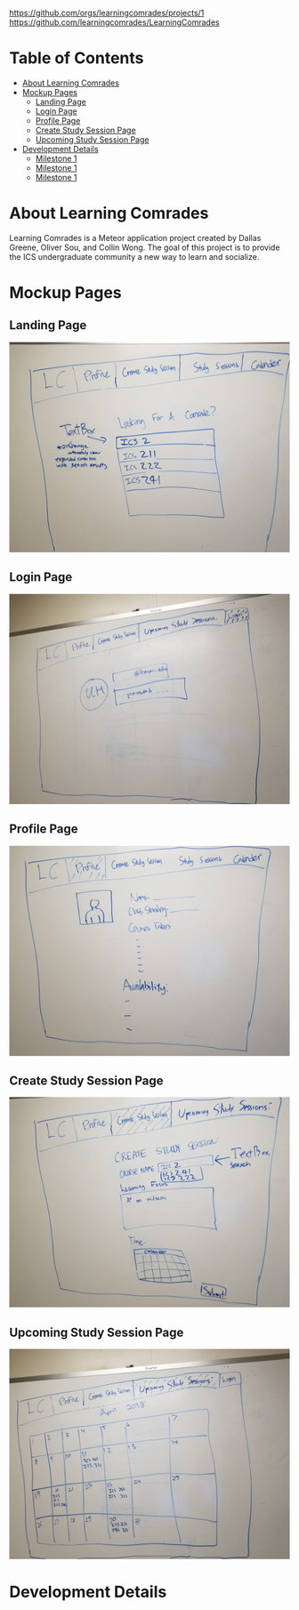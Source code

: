 https://github.com/orgs/learningcomrades/projects/1
https://github.com/learningcomrades/LearningComrades

# Table of Contents

* [About Learning Comrades](#about-learning-comrades)
* [Mockup Pages](#mockup-pages)
  * [Landing Page](#landing-page)
  * [Login Page](#login-page)
  * [Profile Page](#profile-page)
  * [Create Study Session Page](#create-study-session-page)
  * [Upcoming Study Session Page](#upcoming-study-session-page)
* [Development Details](#development-details)
  * [Milestone 1](#milestone-1)
  * [Milestone 1](#milestone-2)
  * [Milestone 1](#milestone-3)
  

# About Learning Comrades

Learning Comrades is a Meteor application project created by Dallas Greene, Oliver Sou, and Collin Wong. The goal of this project 
is to provide the ICS undergraduate community a new way to learn and socialize.

# Mockup Pages

## Landing Page

![](images/landing_page.jpg)

## Login Page

![](images/login.jpg)

## Profile Page

![](images/profile.jpg)

## Create Study Session Page

![](images/create.jpg)

## Upcoming Study Session Page

![](images/upcoming.jpg)

# Development Details


